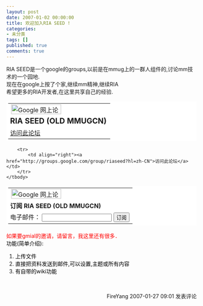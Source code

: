```yaml
---
layout: post
date: 2007-01-02 00:00:00
title: 欢迎加入RIA SEED !
categories:
- 未分类
tags: []
published: true
comments: true
---
```

<p><div class="ghgrn">RIA SEED是一个google的groups,以前是在mmug上的一群人组件的,讨论mm技术的一个园地.<br />现在在google上按了个家,继续mm精神,继续RIA<br />希望更多的RIA开发者,在这里共享自己的经验.<br /></div>
<table style="PADDING-RIGHT: 5px; PADDING-LEFT: 5px; PADDING-BOTTOM: 5px; PADDING-TOP: 5px; BACKGROUND-COLOR: #fff" cellspacing="0">
    <tbody>
        <tr>
            <td><img height="26" alt="Google 网上论坛 Beta 版" src="http://groups.google.com/groups/img/3/groups_bar_zh-CN.gif" width="132" /> </td>
        </tr>
        <tr>
            <td style="PADDING-LEFT: 5px; FONT-SIZE: 125%"><strong>RIA SEED (OLD MMUGCN)</strong> </td>
        </tr>
        <tr>
            <td style="PADDING-LEFT: 5px"><a href="http://groups.google.com/group/riaseed?hl=zh-CN">访问此论坛</a> </td>
        </tr>
    </tbody>
</table>
<table style="PADDING-RIGHT: 5px; PADDING-LEFT: 5px; PADDING-BOTTOM: 5px; PADDING-TOP: 5px; BACKGROUND-COLOR: #fff" cellspacing="0" border="0">
    <tbody>
        <tr>
            <td><img height="26" alt="Google 网上论坛 Beta 版" src="http://groups.google.com/groups/img/3/groups_bar_zh-CN.gif" width="132" /> </td>
        </tr>
        <tr>
            <td style="PADDING-LEFT: 5px"><strong>订阅 RIA SEED (OLD MMUGCN)</strong> </td>
        </tr>
        <form action="http://groups.google.com/group/riaseed/boxsubscribe">
            <input type="hidden" value="zh-CN" name="hl" />
            </form><tr>
                <td style="PADDING-LEFT: 5px">电子邮件： <input name="email" /> <input type="submit" value="订阅" name="sub" /> </td>
            </tr>
        
        <tr>
            <td align="right"><a href="http://groups.google.com/group/riaseed?hl=zh-CN">访问此论坛</a> </td>
        </tr>
    </tbody>
</table>
<p><span style="COLOR: red">如果要gmial的邀请，请留言，我这里还有很多．<br /><span style="COLOR: #000000">功能(简单介绍):</span></span></p>
<ol>
    <li><span style="COLOR: red"><span style="COLOR: #000000">上传文件</span></span></li>
    <li><span style="COLOR: red"><span style="COLOR: #000000">直接把资料发送到邮件,可以设置,主题或所有内容</span></span></li>
    <li><span style="COLOR: red"><span style="COLOR: #000000">有自带的wiki功能 </span></span></li>
</ol>

<img src="http://www.cnblogs.com/FireYang/aggbug/631749.html" width="1" height="1" /><br /><br /><div align="right"><a style="text-decoration:none;" href="http://FireYang.cnblogs.com/" target="_blank">FireYang</a> 2007-01-27 09:01 <a href="http://www.cnblogs.com/FireYang/archive/2007/01/27/631749.html#Feedback" target="_blank" style="text-decoration:none;">发表评论</a></div></p>
